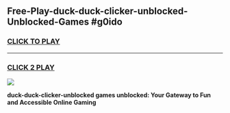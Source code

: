 
## Free-Play-duck-duck-clicker-unblocked-Unblocked-Games #g0ido
<h3>
<a href="https://news.freeplayer.one?title=duck-duck-clicker-unblocked&ref=8M">CLICK TO PLAY</a></h3>
<hr>

<h3>
<a href="https://news.freeplayer.one?title=duck-duck-clicker-unblocked&ref=8M">CLICK 2 PLAY</a>
  
</h3>

<a href="https://news.freeplayer.one?title=duck-duck-clicker-unblocked&ref=8M"><img src="https://clearcache.store/games.png"></a>


**duck-duck-clicker-unblocked games unblocked: Your Gateway to Fun and Accessible Online Gaming**
